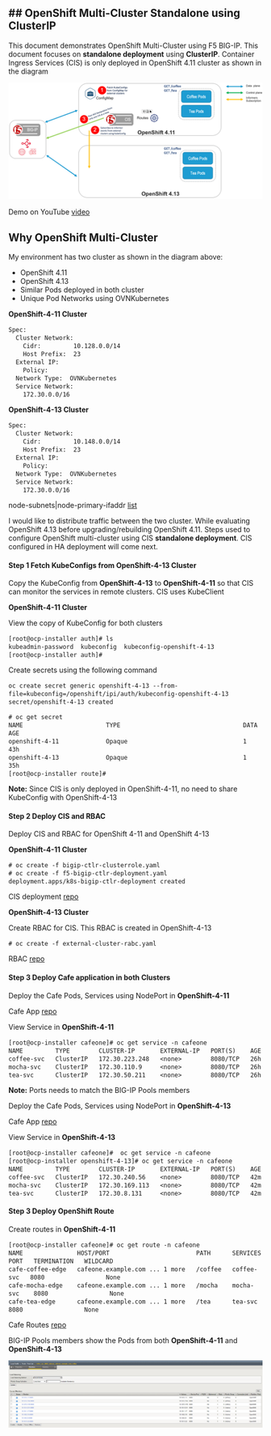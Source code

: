 ## ## OpenShift Multi-Cluster Standalone using ClusterIP

This document demonstrates OpenShift Multi-Cluster using F5 BIG-IP. This document focuses on **standalone deployment** using **ClusterIP**. Container Ingress Services (CIS) is only deployed in OpenShift 4.11 cluster as shown in the diagram

![architecture](https://github.com/mdditt2000/k8s-bigip-ctlr/blob/main/user_guides/mult-cluster-standalone/clusterip/diagram/2023-06-14_15-14-41.png)

Demo on YouTube [video]()

## Why OpenShift Multi-Cluster

My environment has two cluster as shown in the diagram above:

* OpenShift 4.11
* OpenShift 4.13
* Similar Pods deployed in both cluster
* Unique Pod Networks using OVNKubernetes

**OpenShift-4-11 Cluster**
```
Spec:
  Cluster Network:
    Cidr:         10.128.0.0/14
    Host Prefix:  23
  External IP:
    Policy:
  Network Type:  OVNKubernetes
  Service Network:
    172.30.0.0/16
```

**OpenShift-4-13 Cluster**
```
Spec:
  Cluster Network:
    Cidr:         10.148.0.0/14
    Host Prefix:  23
  External IP:
    Policy:
  Network Type:  OVNKubernetes
  Service Network:
    172.30.0.0/16
```

node-subnets\|node-primary-ifaddr [list](https://github.com/mdditt2000/k8s-bigip-ctlr/blob/main/user_guides/mult-cluster-standalone/clusterip/openshift-4-11/node.md)

I would like to distribute traffic between the two cluster. While evaluating OpenShift 4.13 before upgrading/rebuilding OpenShift 4.11. Steps used to configure OpenShift multi-cluster using CIS **standalone deployment**. CIS configured in HA deployment will come next. 

#### Step 1 Fetch KubeConfigs from OpenShift-4-13 Cluster

Copy the KubeConfig from **OpenShift-4-13** to **OpenShift-4-11** so that CIS can monitor the services in remote clusters. CIS uses KubeClient

**OpenShift-4-11 Cluster**

View the copy of KubeConfig for both clusters

```
[root@ocp-installer auth]# ls
kubeadmin-password  kubeconfig  kubeconfig-openshift-4-13
[root@ocp-installer auth]#
```

Create secrets using the following command 

```
oc create secret generic openshift-4-13 --from-file=kubeconfig=/openshift/ipi/auth/kubeconfig-openshift-4-13
secret/openshift-4-13 created
```

```
# oc get secret
NAME                       TYPE                                  DATA   AGE
openshift-4-11             Opaque                                1      43h
openshift-4-13             Opaque                                1      35h
[root@ocp-installer route]#
```

**Note:** Since CIS is only deployed in OpenShift-4-11, no need to share KubeConfig  with OpenShift-4-13

#### Step 2 Deploy CIS and RBAC

Deploy CIS and RBAC for OpenShift 4-11 and OpenShift 4-13

**OpenShift-4-11 Cluster**

```
# oc create -f bigip-ctlr-clusterrole.yaml
# oc create -f f5-bigip-ctlr-deployment.yaml
deployment.apps/k8s-bigip-ctlr-deployment created
```
CIS deployment [repo](https://github.com/mdditt2000/k8s-bigip-ctlr/tree/main/user_guides/mult-cluster-standalone/clusterip/openshift-4-11/cis)

**OpenShift-4-13 Cluster**

Create RBAC for CIS. This RBAC is created in OpenShift-4-13

```
# oc create -f external-cluster-rabc.yaml
```

RBAC [repo](https://github.com/mdditt2000/k8s-bigip-ctlr/blob/main/user_guides/mult-cluster-standalone/clusterip/openshift-4-13/cis/external-cluster-rabc.yaml)

#### Step 3 Deploy Cafe application in both Clusters

Deploy the Cafe Pods, Services using NodePort in **OpenShift-4-11**

Cafe App [repo](https://github.com/mdditt2000/k8s-bigip-ctlr/tree/main/user_guides/mult-cluster-standalone/clusterip/openshift-4-11/demo-app/cafeone)

View Service in **OpenShift-4-11**

```
[root@ocp-installer cafeone]# oc get service -n cafeone
NAME         TYPE        CLUSTER-IP       EXTERNAL-IP   PORT(S)    AGE
coffee-svc   ClusterIP   172.30.223.248   <none>        8080/TCP   26h
mocha-svc    ClusterIP   172.30.110.9     <none>        8080/TCP   26h
tea-svc      ClusterIP   172.30.50.211    <none>        8080/TCP   26h
```

**Note:** Ports needs to match the BIG-IP Pools members

Deploy the Cafe Pods, Services using NodePort in **OpenShift-4-13**

Cafe App [repo](https://github.com/mdditt2000/k8s-bigip-ctlr/tree/main/user_guides/mult-cluster-standalone/clusterip/openshift-4-13/demo-app/cafeone)

View Service in **OpenShift-4-13**

```
[root@ocp-installer cafeone]#  oc get service -n cafeone
[root@ocp-installer openshift-4-13]# oc get service -n cafeone
NAME         TYPE        CLUSTER-IP       EXTERNAL-IP   PORT(S)    AGE
coffee-svc   ClusterIP   172.30.240.56    <none>        8080/TCP   42m
mocha-svc    ClusterIP   172.30.169.113   <none>        8080/TCP   42m
tea-svc      ClusterIP   172.30.8.131     <none>        8080/TCP   42m
```

#### Step 3 Deploy OpenShift Route

Create routes in **OpenShift-4-11**

```
[root@ocp-installer cafeone]# oc get route -n cafeone
NAME               HOST/PORT                        PATH      SERVICES     PORT   TERMINATION   WILDCARD
cafe-coffee-edge   cafeone.example.com ... 1 more   /coffee   coffee-svc   8080                 None
cafe-mocha-edge    cafeone.example.com ... 1 more   /mocha    mocha-svc    8080                 None
cafe-tea-edge      cafeone.example.com ... 1 more   /tea      tea-svc      8080                 None
```

Cafe Routes [repo](https://github.com/mdditt2000/k8s-bigip-ctlr/tree/main/user_guides/mult-cluster-standalone/clusterip/openshift-4-11/ocp-route/cafeone/nonsecure)

BIG-IP Pools members show the Pods from both **OpenShift-4-11** and **OpenShift-4-13**

![pods](https://github.com/mdditt2000/k8s-bigip-ctlr/blob/main/user_guides/mult-cluster-standalone/clusterip/diagram/2023-06-22_16-52-50.png)
